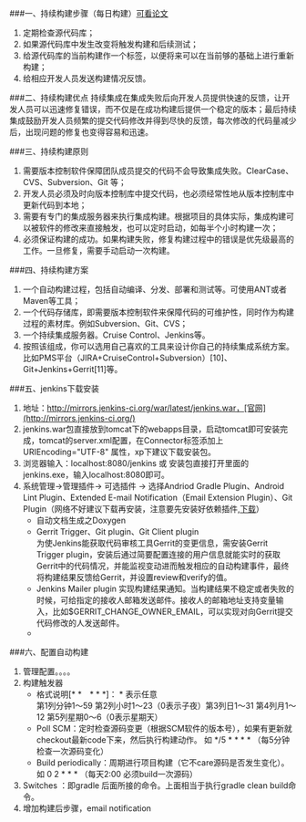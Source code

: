 ###一、持续构建步骤（每日构建）[可看论文](http://blog.csdn.net/hmsiwtv/article/details/19498255)
1. 定期检查源代码库；
2. 如果源代码库中发生改变将触发构建和后续测试；
3. 给源代码库的当前构建作一个标签，以便将来可以在当前够的基础上进行重新构建；
4. 给相应开发人员发送构建情况反馈。

###二、持续构建优点
持续集成在集成失败后向开发人员提供快速的反馈，让开发人员可以迅速修复错误，而不仅是在成功构建后提供一个稳定的版本；最后持续集成鼓励开发人员频繁的提交代码修改并得到尽快的反馈，每次修改的代码量减少后，出现问题的修复也变得容易和迅速。

###三、持续构建原则
1. 需要版本控制软件保障团队成员提交的代码不会导致集成失败。ClearCase、CVS、Subversion、Git 等；
2. 开发人员必须及时向版本控制库中提交代码，也必须经常性地从版本控制库中更新代码到本地；
3. 需要有专门的集成服务器来执行集成构建。根据项目的具体实际，集成构建可以被软件的修改来直接触发，也可以定时启动，如每半个小时构建一次；
4. 必须保证构建的成功。如果构建失败，修复构建过程中的错误是优先级最高的工作。一旦修复，需要手动启动一次构建。

###四、持续构建方案
1. 一个自动构建过程，包括自动编译、分发、部署和测试等。可使用ANT或者Maven等工具；
2. 一个代码存储库，即需要版本控制软件来保障代码的可维护性，同时作为构建过程的素材库。例如Subversion、Git、CVS；
3. 一个持续集成服务器。Cruise Control、Jenkins等。
4. 按照该组成，你可以选用自己喜欢的工具来设计你自己的持续集成系统方案。比如PMS平台（JIRA+CruiseControl+Subversion）[10]、Git+Jenkins+Gerrit[11]等。

###五、jenkins下载安装
1. 地址：http://mirrors.jenkins-ci.org/war/latest/jenkins.war，[官网](http://mirrors.jenkins-ci.org/)
2. jenkins.war包直接放到tomcat下的webapps目录，启动tomcat即可安装完成，tomcat的server.xml配置，在Connector标签添加上 URIEncoding="UTF-8" 属性，xp下建议下载安装包。
3. 浏览器输入：localhost:8080/jenkins 或 安装包直接打开里面的jenkins.exe，输入localhost:8080即可。
4. 系统管理->管理插件-> 可选插件 -> 选择Andriod Gradle Plugin、Android Lint Plugin、Extended E-mail Notification（Email Extension Plugin）、Git Plugin（网络不好建议下载再安装，注意要先安装好依赖插件,[下载](https://wiki.jenkins-ci.org/display/JENKINS/Plugins)）
   + 自动文档生成之Doxygen
   + Gerrit Trigger、Git plugin、Git Client plugin  
   为使Jenkins能获取代码审核工具Gerrit的变更信息，需安装Gerrit Trigger plugin，安装后通过简要配置连接的用户信息就能实时的获取Gerrit中的代码情况，并能监视变动进而触发相应的自动构建事件，最终将构建结果反馈给Gerrit，并设置review和verify的值。
   + Jenkins Mailer plugin
   实现构建结果通知。当构建结果不稳定或者失败的时候，可给指定的接收人邮箱发送邮件。接收人的邮箱地址支持变量输入，比如$GERRIT_CHANGE_OWNER_EMAIL，可以实现对向Gerrit提交代码修改的人发送邮件。
   +

###六、配置自动构建
1. 管理配置。。。。
2. 构建触发器
   + 格式说明[* *　* * *]： * 表示任意   
   第1列分钟1～59  第2列小时1～23（0表示子夜）第3列日1～31 第4列月1～12 第5列星期0～6（0表示星期天）  
   + Poll SCM：定时检查源码变更（根据SCM软件的版本号），如果有更新就checkout最新code下来，然后执行构建动作。 如 */5 * * * *  （每5分钟检查一次源码变化）  
   + Build periodically：周期进行项目构建（它不care源码是否发生变化）。 如 0 2 * * *  （每天2:00 必须build一次源码）  
3.  Switches ：即gradle 后面所接的命令。上面相当于执行gradle clean build命令。
4.  增加构建后步骤，email notification


